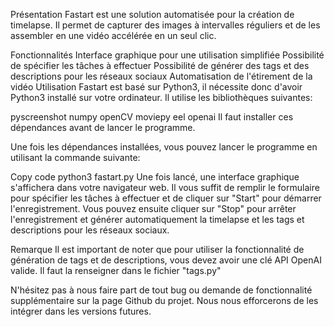 Présentation
Fastart est une solution automatisée pour la création de timelapse. Il permet de capturer des images à intervalles réguliers et de les assembler en une vidéo accélérée en un seul clic.

Fonctionnalités
Interface graphique pour une utilisation simplifiée
Possibilité de spécifier les tâches à effectuer
Possibilité de générer des tags et des descriptions pour les réseaux sociaux
Automatisation de l'étirement de la vidéo
Utilisation
Fastart est basé sur Python3, il nécessite donc d'avoir Python3 installé sur votre ordinateur. Il utilise les bibliothèques suivantes:

pyscreenshot
numpy
openCV
moviepy
eel
openai
Il faut installer ces dépendances avant de lancer le programme.

Une fois les dépendances installées, vous pouvez lancer le programme en utilisant la commande suivante:

Copy code
python3 fastart.py
Une fois lancé, une interface graphique s'affichera dans votre navigateur web. Il vous suffit de remplir le formulaire pour spécifier les tâches à effectuer et de cliquer sur "Start" pour démarrer l'enregistrement. Vous pouvez ensuite cliquer sur "Stop" pour arrêter l'enregistrement et générer automatiquement la timelapse et les tags et descriptions pour les réseaux sociaux.

Remarque
Il est important de noter que pour utiliser la fonctionnalité de génération de tags et de descriptions, vous devez avoir une clé API OpenAI valide. Il faut la renseigner dans le fichier "tags.py"

N'hésitez pas à nous faire part de tout bug ou demande de fonctionnalité supplémentaire sur la page Github du projet. Nous nous efforcerons de les intégrer dans les versions futures.
